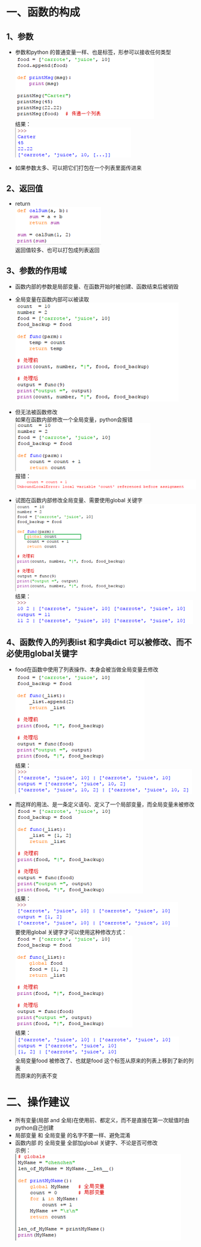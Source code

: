 # 一、函数的构成
## 1、参数
* 参数和python 的普通变量一样、也是标签，形参可以接收任何类型  
![photo](0000-photos/0067.png)  
结果：  
![photo](0000-photos/0066.png)  

* 如果参数太多、可以把它们打包在一个列表里面传进来  


## 2、返回值
* return  
![photo](0000-photos/0068.png)  
返回值较多、也可以打包成列表返回  

## 3、参数的作用域
* 函数内部的参数是局部变量、在函数开始时被创建、函数结束后被销毁  
* 全局变量在函数内部可以被读取  
![photo](0000-photos/0069.png)  

* 但无法被函数修改  
如果在函数内部修改一个全局变量，python会报错  
![photo](0000-photos/0070.png)  
报错：  
![photo](0000-photos/0071.png)  

* 试图在函数内部修改全局变量、需要使用global 关键字  
![photo](0000-photos/0072.png)  
结果：  
![photo](0000-photos/0073.png)  

## 4、函数传入的列表list 和字典dict 可以被修改、而不必使用global关键字  
* food在函数中使用了列表操作、本身会被当做全局变量去修改  
![photo](0000-photos/0074.png)  
结果：  
![photo](0000-photos/0075.png)  

* 而这样的用法、是一条定义语句、定义了一个局部变量，而全局变量未被修改  
![photo](0000-photos/0076.png)  
结果：  
![photo](0000-photos/0077.png)  
要使用global 关键字才可以使用这种修改方式：  
![photo](0000-photos/0078.png)  
结果：  
![photo](0000-photos/0079.png)  
全局变量food 被修改了、也就是food 这个标签从原来的列表上移到了新的列表  
而原来的列表不变  

# 二、操作建议
* 所有变量(局部 and 全局)在使用前、都定义，而不是直接在第一次赋值时由python自己创建  
* 局部变量 和 全局变量 的名字不要一样、避免混淆
* 函数内部 的 全局变量 全部加global 关键字、不论是否可修改  
示例：  
![photo](0000-photos/0083.png)  
